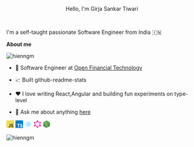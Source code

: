 
<p align="center">Hello, I'm Girja Sankar Tiwari</p>

<br />

I'm a self-taught passionate Software Engineer from India 🇮🇳

**About me**
<p align="left"> <img src="https://komarev.com/ghpvc/?username=GIRJASANKAR&label=Profile%20views&color=0e75b6&style=flat" alt="hienngm" /> </p>

- 💼 Software Engineer at [Open Financial Technology](https://open.money/)

- 📈 Built github-readme-stats

- ❤️ I love writing React,Angular and building fun experiments on type-level

- 💬 Ask me about anything [here]()

<code><img height="20" alt="javascript" src="https://raw.githubusercontent.com/github/explore/80688e429a7d4ef2fca1e82350fe8e3517d3494d/topics/javascript/javascript.png"></code>
<code><img height="20" alt="typescript" src="https://raw.githubusercontent.com/github/explore/80688e429a7d4ef2fca1e82350fe8e3517d3494d/topics/typescript/typescript.png"></code>
<code><img height="20" alt="react" src="https://raw.githubusercontent.com/github/explore/80688e429a7d4ef2fca1e82350fe8e3517d3494d/topics/react/react.png"></code>
<code><img height="20" alt="graphql" src="https://raw.githubusercontent.com/github/explore/5c058a388828bb5fde0bcafd4bc867b5bb3f26f3/topics/graphql/graphql.png"></code>
<code><img height="20" alt="nodejs" src="https://raw.githubusercontent.com/github/explore/80688e429a7d4ef2fca1e82350fe8e3517d3494d/topics/nodejs/nodejs.png"></code>    
<p><img align="left" src="https://github-readme-stats.vercel.app/api/top-langs?username=GIRJASANKAR&show_icons=true&locale=en&layout=compact&theme=tokyonight" alt="hienngm" /></p>
